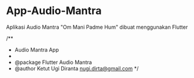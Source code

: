 # App-Audio-Mantra
Aplikasi Audio Mantra "Om Mani Padme Hum" dibuat menggunakan Flutter

/**
* Audio Mantra App
*
* @package  Flutter Audio Mantra
* @author   Ketut Ugi Diranta <nugi.dirta@gmail.com>
*/